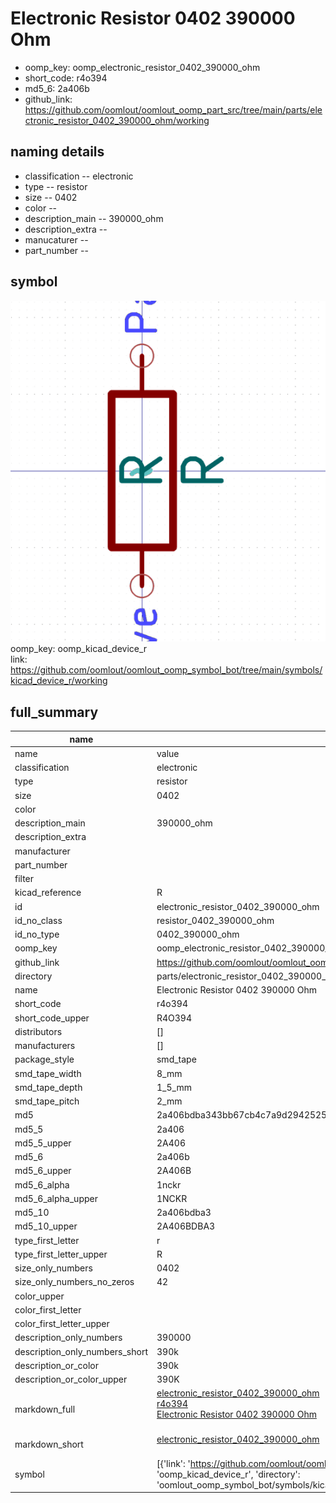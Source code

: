 # Electronic Resistor 0402 390000 Ohm

  
* oomp_key: oomp_electronic_resistor_0402_390000_ohm 
* short_code: r4o394
* md5_6: 2a406b  
* github_link: https://github.com/oomlout/oomlout_oomp_part_src/tree/main/parts/electronic_resistor_0402_390000_ohm/working  
## naming details
* classification -- electronic
* type -- resistor
* size -- 0402
* color -- 
* description_main -- 390000_ohm
* description_extra -- 
* manucaturer -- 
* part_number -- 



## symbol

![](symbol/0/working/working_600.png)  
oomp_key: oomp_kicad_device_r  
link: https://github.com/oomlout/oomlout_oomp_symbol_bot/tree/main/symbols/kicad_device_r/working  


## full_summary
| name | value | 
| --- | --- | 
| name | value | 
| classification | electronic | 
| type | resistor | 
| size | 0402 | 
| color |  | 
| description_main | 390000_ohm | 
| description_extra |  | 
| manufacturer |  | 
| part_number |  | 
| filter |  | 
| kicad_reference | R | 
| id | electronic_resistor_0402_390000_ohm | 
| id_no_class | resistor_0402_390000_ohm | 
| id_no_type | 0402_390000_ohm | 
| oomp_key | oomp_electronic_resistor_0402_390000_ohm | 
| github_link | https://github.com/oomlout/oomlout_oomp_part_src/tree/main/parts/electronic_resistor_0402_390000_ohm/working | 
| directory | parts/electronic_resistor_0402_390000_ohm | 
| name | Electronic Resistor 0402 390000 Ohm | 
| short_code | r4o394 | 
| short_code_upper | R4O394 | 
| distributors | [] | 
| manufacturers | [] | 
| package_style | smd_tape | 
| smd_tape_width | 8_mm | 
| smd_tape_depth | 1_5_mm | 
| smd_tape_pitch | 2_mm | 
| md5 | 2a406bdba343bb67cb4c7a9d2942525e | 
| md5_5 | 2a406 | 
| md5_5_upper | 2A406 | 
| md5_6 | 2a406b | 
| md5_6_upper | 2A406B | 
| md5_6_alpha | 1nckr | 
| md5_6_alpha_upper | 1NCKR | 
| md5_10 | 2a406bdba3 | 
| md5_10_upper | 2A406BDBA3 | 
| type_first_letter | r | 
| type_first_letter_upper | R | 
| size_only_numbers | 0402 | 
| size_only_numbers_no_zeros | 42 | 
| color_upper |  | 
| color_first_letter |  | 
| color_first_letter_upper |  | 
| description_only_numbers | 390000 | 
| description_only_numbers_short | 390k | 
| description_or_color | 390k | 
| description_or_color_upper | 390K | 
| markdown_full | [electronic_resistor_0402_390000_ohm](https://github.com/oomlout/oomlout_oomp_part_src/tree/main/parts/electronic_resistor_0402_390000_ohm/working)<br>[r4o394](https://github.com/oomlout/oomlout_oomp_part_src/tree/main/parts/electronic_resistor_0402_390000_ohm/working)<br>[Electronic Resistor 0402 390000 Ohm](https://github.com/oomlout/oomlout_oomp_part_src/tree/main/parts/electronic_resistor_0402_390000_ohm/working)<br><br> | 
| markdown_short | [electronic_resistor_0402_390000_ohm](https://github.com/oomlout/oomlout_oomp_part_src/tree/main/parts/electronic_resistor_0402_390000_ohm/working)<br><br> | 
| symbol | [{'link': 'https://github.com/oomlout/oomlout_oomp_symbol_bot/tree/main/symbols/kicad_device_r', 'oomp_key': 'oomp_kicad_device_r', 'directory': 'oomlout_oomp_symbol_bot/symbols/kicad_device_r//working/working.kicad_sym'}] | 
